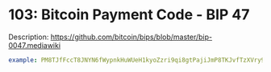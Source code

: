 # 103: Bitcoin Payment Code - BIP 47

Description: https://github.com/bitcoin/bips/blob/master/bip-0047.mediawiki

```yaml
example: PM8TJfFccT8JNYN6fWypnkHuWUeH1kyoZzri9qi8gtPajiJmP8TKJvfTzXVry9WWFU6bVuXyhjKJWurFdsZaHN294inAJ1JaSFzP9eEtfS1MQd1BDFda
```

